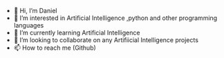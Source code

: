 - 👋 Hi, I’m Daniel 
- 👀 I’m interested in Artificial Intelligence ,python and other programming languages
- 🌱 I’m currently learning Artificial Intelligence
- 💞️ I’m looking to collaborate on any Artifiicial Intelligence projects
- 📫 How to reach me (Github)

<!---
FairyMaverick/FairyMaverick is a ✨ special ✨ repository because its `README.md` (this file) appears on your GitHub profile.
You can click the Preview link to take a look at your changes.
--->
